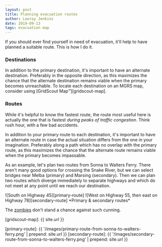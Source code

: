 ```yaml
---
layout: post
title: Planning evacuation routes
author: Leeroy Jenkins
date: 2019-09-13
tags: evacuation map
---
```


If you should ever find yourself in need of evacuation, it'll help to have
planned a suitable route. This is how I do it.

### Destinations

In addition to the primary destination, it's important to have an alternate
destination. Preferably in the opposite direction, as this maximizes the
chance that the alternate destination remains viable when the primary becomes
unreachable. To locate each destination on an MGRS map, consider using
[GridScout Map™][gridscout-map].

### Routes

While it's helpful to know the fastest route, the route most useful here is
actually the one that is fastest _during peaks of traffic congestion_. Think
rush hour, with a few bad accidents.

In addition to your primary route to each destination, it's important to have
an alternate route in case the actual situation differs from the one in your
imagination. Preferably along a path which has no overlap with the primary
route, as this maximizes the chance that the alternate route remains viable
when the primary becomes impassable.

As an example, let's plan two routes from Sonna to Walters Ferry. There aren't
many good options for crossing the Snake River, but we can select bridges near
Melba (primary) and Marsing (secondary). Then we can plan two routes which
diverge immediately to separate highways and which do not meet at any point
until we reach our destination.

<div class="gallery" markdown="1">
![South on Highway 45][primary-route]
![West on Highway 55, then east on Highway 78][secondary-route]
*Primary & secondary routes*
</div>

The [zombies][zombie-preparedness] don't stand a chance against such cunning.


[gridscout-map]: {{ site.url }}

[primary-route]:   {{ '/images/primary-route-from-sonna-to-walters-ferry.png'   | prepend: site.url }}
[secondary-route]: {{ '/images/secondary-route-from-sonna-to-walters-ferry.png' | prepend: site.url }}

[zombie-preparedness]: https://www.cdc.gov/cpr/zombie/index.htm
